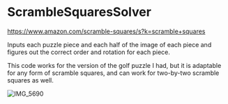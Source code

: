 # ScrambleSquaresSolver


https://www.amazon.com/scramble-squares/s?k=scramble+squares


Inputs each puzzle piece and each half of the image of each piece and figures out the correct order and rotation for each piece.

This code works for the version of the golf puzzle I had, but it is adaptable for any form of scramble squares, and can work for two-by-two scramble squares as well.

![IMG_5690](https://user-images.githubusercontent.com/56768439/178578274-d920d8ff-d10a-42fd-8716-46859de8250d.jpg)
